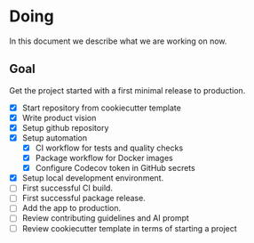 # Doing

In this document we describe what we are working on now.

## Goal

Get the project started with a first minimal release to production.

- [x] Start repository from cookiecutter template
- [x] Write product vision
- [x] Setup github repository
- [x] Setup automation
  - [x] CI workflow for tests and quality checks
  - [x] Package workflow for Docker images
  - [x] Configure Codecov token in GitHub secrets

- [x] Setup local development environment.
- [ ] First successful CI build.
- [ ] First successful package release.
- [ ] Add the app to production.
- [ ] Review contributing guidelines and AI prompt
- [ ] Review cookiecutter template in terms of starting a project
